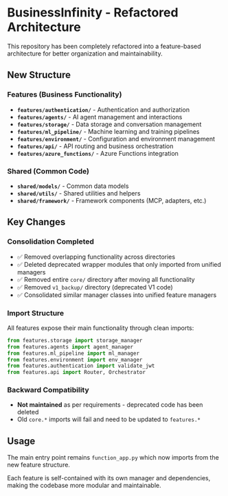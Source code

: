 # BusinessInfinity - Refactored Architecture

This repository has been completely refactored into a feature-based architecture for better organization and maintainability.

## New Structure

### Features (Business Functionality)
- **`features/authentication/`** - Authentication and authorization
- **`features/agents/`** - AI agent management and interactions  
- **`features/storage/`** - Data storage and conversation management
- **`features/ml_pipeline/`** - Machine learning and training pipelines
- **`features/environment/`** - Configuration and environment management
- **`features/api/`** - API routing and business orchestration
- **`features/azure_functions/`** - Azure Functions integration

### Shared (Common Code)
- **`shared/models/`** - Common data models
- **`shared/utils/`** - Shared utilities and helpers
- **`shared/framework/`** - Framework components (MCP, adapters, etc.)

## Key Changes

### Consolidation Completed
- ✅ Removed overlapping functionality across directories
- ✅ Deleted deprecated wrapper modules that only imported from unified managers
- ✅ Removed entire `core/` directory after moving all functionality
- ✅ Removed `v1_backup/` directory (deprecated V1 code)
- ✅ Consolidated similar manager classes into unified feature managers

### Import Structure
All features expose their main functionality through clean imports:

```python
from features.storage import storage_manager
from features.agents import agent_manager  
from features.ml_pipeline import ml_manager
from features.environment import env_manager
from features.authentication import validate_jwt
from features.api import Router, Orchestrator
```

### Backward Compatibility
- **Not maintained** as per requirements - deprecated code has been deleted
- Old `core.*` imports will fail and need to be updated to `features.*`

## Usage

The main entry point remains `function_app.py` which now imports from the new feature structure.

Each feature is self-contained with its own manager and dependencies, making the codebase more modular and maintainable.